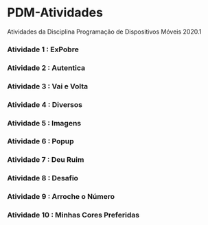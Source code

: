 # PDM-Atividades
 Atividades da Disciplina Programação de Dispositivos Móveis 2020.1 

### Atividade 1 : ExPobre

### Atividade 2 : Autentica

### Atividade 3 : Vai e Volta

### Atividade 4 : Diversos

### Atividade 5 : Imagens

### Atividade 6 : Popup

### Atividade 7 : Deu Ruim

### Atividade 8 : Desafio

### Atividade 9 : Arroche o Número

### Atividade 10 : Minhas Cores Preferidas